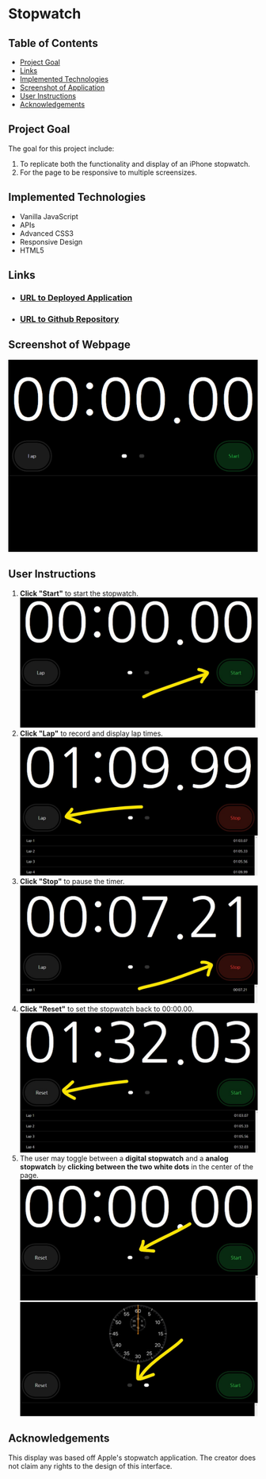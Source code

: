 # Stopwatch

## Table of Contents
- [Project Goal](##Project-Goal)
- [Links](##Links)
- [Implemented Technologies](##Implemented-Technologies)
- [Screenshot of Application](##Screenshot-of-Application)
- [User Instructions](##User-instructions)
- [Acknowledgements](##Acknowledgements)

## Project Goal
The goal for this project include: 
1.  To replicate both the functionality and display of an iPhone stopwatch. 
2.  For the page to be responsive to multiple screensizes.

## Implemented Technologies
- Vanilla JavaScript
- APIs 
- Advanced CSS3
- Responsive Design
- HTML5

## Links
- ### [URL to Deployed Application](https://inklein1997.github.io/Stopwatch-iPhone-Clone/)
- ### [URL to Github Repository](https://github.com/inklein1997/Stopwatch-iPhone-Clone)

## Screenshot of Webpage
![screenshot of application](./assets/images/application-screenshot.png)

## User Instructions
1. **Click "Start"** to start the stopwatch. <br>
![start button](./assets/images/step1.jpg)<br>
2. **Click "Lap"** to record and display lap times.<br>
![lap button](./assets/images/step3.jpg)<br>
3. **Click "Stop"** to pause the timer.<br>
![stop button](./assets/images/step2.jpg)<br>
4. **Click "Reset"** to set the stopwatch back to 00:00.00.<br>
![reset button](./assets/images/step4.jpg)<br>
5. The user may toggle between a **digital stopwatch** and a **analog stopwatch** by **clicking between the two white dots** in the center of the page.<br>
![digital stopwatch display](./assets/images/step5.1.jpg) ![analog stopwatch display](./assets/images/step5.2.jpg)<br>


## Acknowledgements
This display was based off Apple's stopwatch application.  The creator does not claim any rights to the design of this interface.